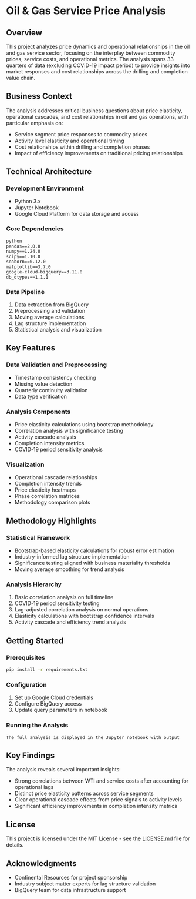 # Oil & Gas Service Price Analysis

## Overview
This project analyzes price dynamics and operational relationships in the oil and gas service sector, focusing on the interplay between commodity prices, service costs, and operational metrics. The analysis spans 33 quarters of data (excluding COVID-19 impact period) to provide insights into market responses and cost relationships across the drilling and completion value chain.

## Business Context
The analysis addresses critical business questions about price elasticity, operational cascades, and cost relationships in oil and gas operations, with particular emphasis on:
- Service segment price responses to commodity prices
- Activity level elasticity and operational timing
- Cost relationships within drilling and completion phases
- Impact of efficiency improvements on traditional pricing relationships

## Technical Architecture

### Development Environment
- Python 3.x
- Jupyter Notebook
- Google Cloud Platform for data storage and access

### Core Dependencies
```
python
pandas==2.0.0
numpy==1.24.0
scipy==1.10.0
seaborn==0.12.0
matplotlib==3.7.0
google-cloud-bigquery==3.11.0
db_dtypes==1.1.1
```

### Data Pipeline
1. Data extraction from BigQuery
2. Preprocessing and validation
3. Moving average calculations
4. Lag structure implementation
5. Statistical analysis and visualization

## Key Features

### Data Validation and Preprocessing
- Timestamp consistency checking
- Missing value detection
- Quarterly continuity validation
- Data type verification

### Analysis Components
- Price elasticity calculations using bootstrap methodology
- Correlation analysis with significance testing
- Activity cascade analysis
- Completion intensity metrics
- COVID-19 period sensitivity analysis

### Visualization
- Operational cascade relationships
- Completion intensity trends
- Price elasticity heatmaps
- Phase correlation matrices
- Methodology comparison plots




## Methodology Highlights

### Statistical Framework
- Bootstrap-based elasticity calculations for robust error estimation
- Industry-informed lag structure implementation
- Significance testing aligned with business materiality thresholds
- Moving average smoothing for trend analysis

### Analysis Hierarchy
1. Basic correlation analysis on full timeline
2. COVID-19 period sensitivity testing
3. Lag-adjusted correlation analysis on normal operations
4. Elasticity calculations with bootstrap confidence intervals
5. Activity cascade and efficiency trend analysis

## Getting Started

### Prerequisites
```bash
pip install -r requirements.txt
```

### Configuration
1. Set up Google Cloud credentials
2. Configure BigQuery access
3. Update query parameters in notebook

### Running the Analysis
```
The full analysis is displayed in the Jupyter notebook with output

```

## Key Findings
The analysis reveals several important insights:
- Strong correlations between WTI and service costs after accounting for operational lags
- Distinct price elasticity patterns across service segments
- Clear operational cascade effects from price signals to activity levels
- Significant efficiency improvements in completion intensity metrics


## License
This project is licensed under the MIT License - see the [LICENSE.md](LICENSE.md) file for details.

## Acknowledgments
- Continental Resources for project sponsorship
- Industry subject matter experts for lag structure validation
- BigQuery team for data infrastructure support

